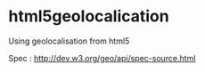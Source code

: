 html5geolocalication
====================

Using geolocalisation from html5

Spec : <a href="http://dev.w3.org/geo/api/spec-source.html">http://dev.w3.org/geo/api/spec-source.html</a>
